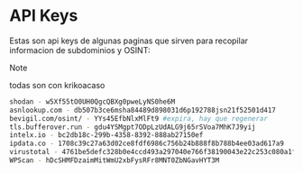 # API Keys

Estas son api keys de algunas paginas que sirven para recopilar informacion de subdominios y OSINT:

>[!note]
>todas son con krikoacaso

```bash
shodan - w5Xf55tO0UH0QgcQBXg0pweLyNS0he6M
asnlookup.com - db507b3ce6msha84489d898031d6p192788jsn21f52501d417
bevigil.com/osint/ - YYs45EfbNlxMlFt9 #expira, hay que regenerar
tls.bufferover.run - gdu4YSMgpt7ODpLzUdALG9j65rSVoa7MhK7J9yij
intelx.io - bc2db18c-299b-4358-8392-888ab27150ef
ipdata.co - 1708c39c27a63d02ce8fdf6986c756b24b888f8b788b4ee03ad617a9
virustotal - 4761be5defc328b0e4ccd493a297040e766f38190043e22c253c080a1f1b1acc
WPScan - hDcSHMFDzaimMitWmU2xbFysRFr8MNT0ZbNGavHYT3M
```